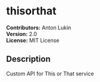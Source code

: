 # thisorthat

**Contributors:** Anton Lukin  
**Version:** 2.0  
**License:** MIT License  

## Description

Custom API for This or That service

